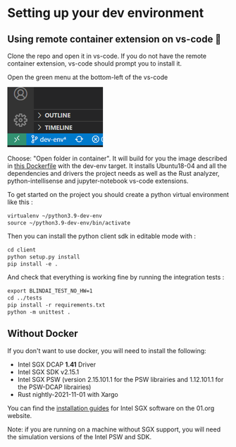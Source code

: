 # Setting up your dev environment

## Using remote container extension on vs-code 🐳

Clone the repo and open it in vs-code. If you do not have the remote container extension, vs-code should prompt you to install it. 

Open the green menu at the bottom-left of the vs-code 

![](../assets/Screenshot-vscode.png)

Choose: "Open folder in container". It will build for you the image described in [this Dockerfile](https://github.com/mithril-security/blindai/blob/master/server/docker/build.dockerfile) with the dev-env target. It installs Ubuntu18-04 and all the dependencies and drivers the project needs as well as the Rust analyzer, python-intellisense and jupyter-notebook vs-code extensions.

To get started on the project you should create a python virtual environment like this :
```
virtualenv ~/python3.9-dev-env
source ~/python3.9-dev-env/bin/activate
```

Then you can install the python client sdk in editable mode with :
```
cd client
python setup.py install
pip install -e .
```

And check that everything is working fine by running the integration tests :
```
export BLINDAI_TEST_NO_HW=1
cd ../tests
pip install -r requirements.txt
python -m unittest .
```

## Without Docker

If you don't want to use docker, you will need to install the following:

* Intel SGX DCAP **1.41** Driver
* Intel SGX SDK v2.15.1
* Intel SGX PSW (version 2.15.101.1 for the PSW librairies and 1.12.101.1 for the PSW-DCAP librairies)
* Rust nightly-2021-11-01 with Xargo

You can find the [installation guides](https://download.01.org/intel-sgx/sgx-linux/2.9/docs/) for Intel SGX software on the 01.org website.

Note: if you are running on a machine without SGX support, you will need the simulation versions of the Intel PSW and SDK.